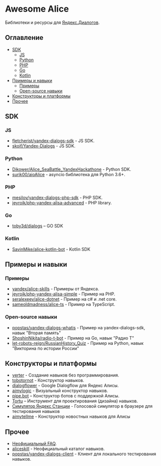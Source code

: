 # Awesome Alice

Библиотеки и ресурсы для [Яндекс.Диалогов](https://dialogs.yandex.ru).

## Оглавление

* [SDK](#sdk)
  * [JS](#js)
  * [Python](#python)
  * [PHP](#php)
  * [Go](#go)
  * [Kotlin](#kotlin)
* [Примеры и навыки](#Примеры-и-навыки)
  * [Примеры](#Примеры)
  * [Open-source навыки](#open-source-навыки)
* [Конструкторы и платформы](#Конструкторы-и-платформы)
* [Прочее](#Прочее)

## SDK

### JS

- [fletcherist/yandex-dialogs-sdk](https://github.com/fletcherist/yandex-dialogs-sdk) - JS SDK.
- [skoif/Yandex-Dialogs](https://github.com/skoif/Yandex-Dialogs) - JS SDK.

### Python

- [Dikower/Alice_SeaBattle_YandexHackathone](https://github.com/Dikower/Alice_SeaBattle_YandexHackathone/blob/master/alice_sdk.py) - Python SDK.
- [surik00/aioAlice](https://github.com/surik00/aioalice) - asyncio библиотека для Python 3.6+.

### PHP

- [mesilov/yandex-dialogs-php-sdk](https://github.com/mesilov/yandex-dialogs-php-sdk.git) - PHP SDK.
- [jeyroik/php-yandex-alisa-advanced](https://github.com/jeyroik/php-yandex-alisa-advanced) - PHP library.

### Go

- [toby3d/dialogs](https://github.com/toby3d/dialogs) – GO SDK

### Kotlin

- [SavinMike/alice-kotlin-bot](https://github.com/SavinMike/alice-kotlin-bot) - Kotlin SDK

## Примеры и навыки

### Примеры

- [yandex/alice-skills](https://github.com/yandex/alice-skills) - Примеры от Яндекса.
- [jeyroik/php-yandex-alisa-simple](https://github.com/jeyroik/php-yandex-alisa-simple) - Пример на PHP.
- [seralexeev/alice-dotnet](https://github.com/seralexeev/alice-dotnet) - Пример на c# и .net core.
- [sameoldmadness/alice-ts](https://github.com/sameoldmadness/alice-ts) - Пример на TypeScript.

### Open-source навыки

- [popstas/yandex-dialogs-whatis](https://github.com/popstas/yandex-dialogs-whatis) - Пример на yandex-dialogs-sdk, навык "Вторая память"
- [ShoshinNikita/radio-t-bot](https://github.com/ShoshinNikita/radio-t-bot) - Пример на Go, навык "Радио Т"
- [let-robots-reign/RussianHistory_Quiz](https://github.com/let-robots-reign/RussianHistory_Quiz) - Пример на Python, навык "Викторина по истории России"

## Конструкторы и платформы

- [verter](https://www.verter.online/) - Создание навыков без программирования.
- [tobotornot](http://alisa.tobotornot.com/) - Конструктор навыков.
- [dialogflower](https://dialogflower.com/) - Google Dialogflow для Яндекс Алисы.
- [aimylogic](https://app.aimylogic.com) - Визуальный конструктор навыков.
- [pipe.bot](https://pipe.bot/) – Конструктор ботов с поддержкой Алисы.
- [Tortu](https://tortu.io/) – Инструмент для проектирования (дизайна) навыков.
- [Симулятор Яндекс Станции](https://station.aimylogic.com/) - Голосовой симулятор в браузере для тестирования навыков
- [aimytellme](https://app.aimytellme.com) - Конструктор новостных навыков для Алисы

## Прочее

- [Неофициальный FAQ](https://docs.google.com/document/d/1SWxcIL0eKaMCIiuym6DQ4CtascBwm4IU1EL-Oxc2ldk/edit#heading=h.x6xi4enam35v).
- [aliceskill](https://aliceskill.ru/) - Неофициальный каталог навыков.
- [popstas/yandex-dialogs-client](https://github.com/popstas/yandex-dialogs-client) - Клиент для локального тестирования навыков.
